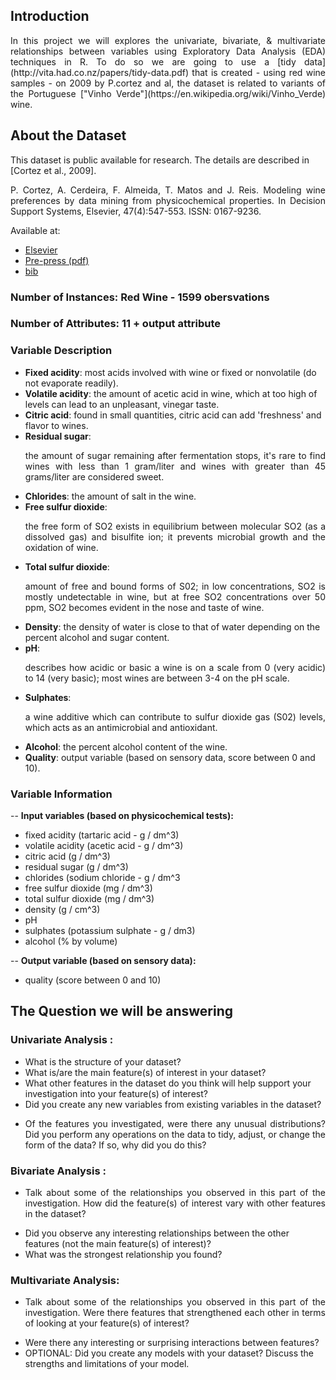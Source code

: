 ## **Introduction**

<p align="justify"> In this project we will explores the univariate, bivariate, & multivariate relationships between variables using Exploratory Data Analysis (EDA) techniques in R. To do so we are going to use a 
[tidy data](http://vita.had.co.nz/papers/tidy-data.pdf) 
that is created - using red wine samples - on 2009 by P.cortez and al, the dataset is related to variants of the Portuguese 
["Vinho Verde"](https://en.wikipedia.org/wiki/Vinho_Verde) wine.</p>

## **About the Dataset**
This dataset is public available for research. The details are described in [Cortez et al., 2009].

<p align="justify"> P. Cortez, A. Cerdeira, F. Almeida, T. Matos and J. Reis. 
Modeling wine preferences by data mining from physicochemical properties.
In Decision Support Systems, Elsevier, 47(4):547-553. ISSN: 0167-9236.</p>

Available at:

- [Elsevier](http://dx.doi.org/10.1016/j.dss.2009.05.016)
- [Pre-press (pdf)](http://www3.dsi.uminho.pt/pcortez/winequality09.pdf)
- [bib](http://www3.dsi.uminho.pt/pcortez/dss09.bib)

### **Number of Instances**: Red Wine - 1599 obersvations 

### **Number of Attributes**: 11 + output attribute

### **Variable Description**

- **Fixed acidity**: most acids involved with wine or fixed or nonvolatile  (do not evaporate readily).
- **Volatile acidity**: the amount of acetic acid in wine, which at too high of levels can lead to an unpleasant, vinegar taste.
- **Citric acid**: found in small quantities, citric acid can add 'freshness' and flavor to wines.
- **Residual sugar**: <p align="justify"> the amount of sugar remaining after fermentation stops, it's rare to find wines with less than 1 gram/liter and wines with greater than 45 grams/liter are considered sweet.</p>
- **Chlorides**: the amount of salt in the wine.
- **Free sulfur dioxide**: <p align="justify">the free form of SO2 exists in equilibrium between molecular SO2 (as a dissolved gas) and bisulfite ion; it prevents microbial growth and the oxidation of wine.</p>
- **Total sulfur dioxide**: <p align="justify"> amount of free and bound forms of S02; in low concentrations, SO2 is mostly undetectable in wine, but at free SO2 concentrations over 50 ppm, SO2 becomes evident in the nose and taste of wine.</p>
- **Density**: the density of water is close to that of water depending on the percent alcohol and sugar content.
- **pH**: <p align="justify">describes how acidic or basic a wine is on a scale from 0 (very acidic) to 14 (very basic); most wines are between 3-4 on the pH scale.</p>
- **Sulphates**: <p align="justify">a wine additive which can contribute to sulfur dioxide gas (S02) levels, which acts as an antimicrobial and antioxidant.</p>
- **Alcohol**: the percent alcohol content of the wine.
- **Quality**: output variable (based on sensory data, score between 0 and 10).

### **Variable Information**

--  **Input variables (based on physicochemical tests):**

- fixed acidity (tartaric acid - g / dm^3)
- volatile acidity (acetic acid - g / dm^3)
- citric acid (g / dm^3)
- residual sugar (g / dm^3)
- chlorides (sodium chloride - g / dm^3
- free sulfur dioxide (mg / dm^3)
- total sulfur dioxide (mg / dm^3)
- density (g / cm^3)
- pH
- sulphates (potassium sulphate - g / dm3)
- alcohol (% by volume)

--  **Output variable (based on sensory data):**

- quality (score between 0 and 10)

## The Question we will be answering 

### Univariate Analysis :

- What is the structure of your dataset?
- What is/are the main feature(s) of interest in your dataset?
- What other features in the dataset do you think will help support your investigation into your feature(s) of interest?
- Did you create any new variables from existing variables in the dataset?
-  <p align="justify"> Of the features you investigated, were there any unusual distributions? Did you perform any operations on the data to tidy, adjust, or change the form of the data? If so, why did you do this?</p>

### Bivariate Analysis :

- <p align="justify"> Talk about some of the relationships you observed in this part of the investigation. How did the feature(s) of interest vary with other features in the dataset?</p>
- Did you observe any interesting relationships between the other features (not the main feature(s) of interest)?
- What was the strongest relationship you found?

### Multivariate Analysis:

- <p align="justify"> Talk about some of the relationships you observed in this part of the investigation. Were there features that strengthened each other in terms of looking at your feature(s) of interest?</p>
- Were there any interesting or surprising interactions between features?
- OPTIONAL: Did you create any models with your dataset? Discuss the strengths and limitations of your model.
